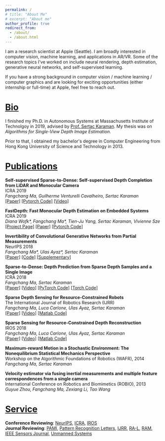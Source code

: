 ```yaml
---
permalink: /
# title: "About Me"
# excerpt: "About me"
author_profile: true
redirect_from: 
  - /about/
  - /about.html
---
```


I am a research scientist at Apple (Seattle). I am broadly interested in computer vision, machine learning, and applications in AR/VR. Some of the research topics I've worked on include neural rendering, depth estimation, generative neural networks, and self-supervised learning.

If you have a strong background in computer vision / machine learning / computer graphics and are looking for exciting opportunities (either internship or full-time) at Apple, feel free to reach out.


[Bio](#bio)
======
I finished my Ph.D. in Autonomous Systems at Massachusetts Institute of Technolgoy in 2019, advised by [Prof. Sertac Karaman](http://sertac.scripts.mit.edu/web/). My thesis was on *Algorithms for Single-View Depth Image Estimation*. 

Prior to that, I obtained my bachelor's degree in Computer Engineering from Hong Kong University of Science and Technology in 2013.


[Publications](#publications)
======
**Self-supervised Sparse-to-Dense: Self-supervised Depth Completion from LiDAR and Monocular Camera** <br/>
ICRA 2019 <br/> 
*Fangchang Ma, Guilherme Venturelli Cavalheiro, Sertac Karaman* <br/>
[[Paper]](https://arxiv.org/pdf/1807.00275.pdf) [[Pytorch Code]](https://github.com/fangchangma/self-supervised-depth-completion) [[Video]](https://youtu.be/bGXfvF261pc)

**FastDepth: Fast Monocular Depth Estimation on Embedded Systems** <br/>
ICRA 2019 <br/> 
*Diana Wofk\*, Fangchang Ma\*, Tien-Ju Yang, Sertac Karaman, Vivienne Sze* <br/>
[[Project Page]](http://fastdepth.mit.edu/) [[Paper]](http://fastdepth.mit.edu/2019_icra_fastdepth.pdf) [[Pytorch Code]](https://github.com/dwofk/fast-depth) 

**Invertibility of Convolutional Generative Networks from Partial Measurements** <br/>
NeurIPS 2018 <br/>
*Fangchang Ma\*, Ulas Ayaz\*, Sertac Karaman* <br/>
[[Paper]](https://papers.nips.cc/paper/8171-invertibility-of-convolutional-generative-networks-from-partial-measurements.pdf) [[Code]](https://github.com/fangchangma/invert-generative-networks) [[Supplementary]](https://papers.nips.cc/paper/8171-invertibility-of-convolutional-generative-networks-from-partial-measurements-supplemental.zip) 

**Sparse-to-Dense: Depth Prediction from Sparse Depth Samples and a Single Image** <br/>
ICRA 2018 <br/> 
*Fangchang Ma, Sertac Karaman* <br/>
[[Paper]](https://arxiv.org/pdf/1709.07492.pdf) [[Video]](https://youtu.be/vNIIT_M7x7Y)  [[PyTorch Code]](https://github.com/fangchangma/sparse-to-dense.pytorch) [[Torch Code]](https://github.com/fangchangma/sparse-to-dense) 

**Sparse Depth Sensing for Resource-Constrained Robots** <br/>
The International Journal of Robotics Research (IJRR) <br/> 
*Fangchang Ma, Luca Carlone, Ulas Ayaz, Sertac Karaman* <br/>
[[Paper]](https://arxiv.org/pdf/1703.01398.pdf) [[Video]](https://youtu.be/vE56akCGeJQ)  [[Matlab Code]](https://github.com/sparse-depth-sensing/sparse-depth-sensing)

**Sparse Sensing for Resource-Constrained Depth Reconstruction** <br/>
IROS 2018 <br/> 
*Fangchang Ma, Luca Carlone, Ulas Ayaz, Sertac Karaman* <br/>
[[Paper]](https://arxiv.org/pdf/1703.01398.pdf) [[Video]](https://youtu.be/vE56akCGeJQ)  [[Matlab Code]](https://github.com/sparse-depth-sensing/sparse-depth-sensing)

**Maximum-reward Motion in a Stochastic Environment: The Nonequilibrium Statistical Mechanics Perspective** <br/>
Workshop on the Algorithmic Foundations of Robotics (WAFR), 2014 <br/> 
*Fangchang Ma, Sertac Karaman* <br/>

**Velocity estimator via fusing inertial measurements and multiple feature correspondences from a single camera** <br/>
International Conference on Robotics and Biomimetics (ROBIO), 2013 <br/> 
*Guyue Zhou, Fangchang Ma, Zexiang Li, Tao Wang* <br/>

[Service](#service)
======
**Conference Reviewing**: [NeurIPS](https://nips.cc/), [ICRA](http://www.ieee-ras.org/conferences-workshops/fully-sponsored/icra), [IROS](http://www.iros.org/) <br/> 
**Journal Reviewing**: [PAMI](https://www.computer.org/csdl/journal/tp), [Pattern Recognition Letters](https://www.journals.elsevier.com/pattern-recognition-letters), [IJRR](https://journals.sagepub.com/home/ijr), [RA-L](http://www.ieee-ras.org/publications/ra-l), [RAM](http://www.ieee-ras.org/publications/ram), [IEEE Sensors Journal](https://ieee-sensors.org/sensors-journal/), [Unmanned Systems](https://www.worldscientific.com/worldscinet/us) <br/> 